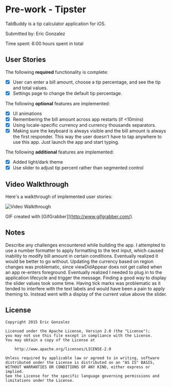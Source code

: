# Pre-work - Tipster

TabBuddy is a tip calculator application for iOS.

Submitted by: Eric Gonzalez

Time spent: 6:00 hours spent in total

## User Stories

The following **required** functionality is complete:

* [X] User can enter a bill amount, choose a tip percentage, and see the tip and total values.
* [X] Settings page to change the default tip percentage.

The following **optional** features are implemented:
* [X] UI animations
* [X] Remembering the bill amount across app restarts (if <10mins)
* [X] Using locale-specific currency and currency thousands separators.
* [X] Making sure the keyboard is always visible and the bill amount is always the first responder. This way the user doesn't have to tap anywhere to use this app. Just launch the app and start typing.

The following **additional** features are implemented:

- [X] Added light/dark theme
- [X] Use slider to adjust tip percent rather than segmented control

## Video Walkthrough 

Here's a walkthrough of implemented user stories:

<img src='http://i.imgur.com/YyzHOMY.gif' title='Video Walkthrough' width='' alt='Video Walkthrough' />

GIF created with [GifGrabber]](http://www.gifgrabber.com/).

## Notes

Describe any challenges encountered while building the app.
I attempted to use a number formatter to apply formatting to the text input, which caused inability to modify bill amount in certain conditions. Eventually realized it would be better to go without.
Updating the currency based on region changes was problematic, since viewDidAppear does not get called when an app re-enters foreground. Eventually realized I needed to plug in to the application lifecycle and trigger the message.
Finding a good way to display the slider values took some time. Having tick marks was problematic as it tended to interfere with the text labels and would have been a pain to apply theming to. Instead went with a display of the current value above the slider.

## License

    Copyright 2015 Eric Gonzalez

    Licensed under the Apache License, Version 2.0 (the "License");
    you may not use this file except in compliance with the License.
    You may obtain a copy of the License at

        http://www.apache.org/licenses/LICENSE-2.0

    Unless required by applicable law or agreed to in writing, software
    distributed under the License is distributed on an "AS IS" BASIS,
    WITHOUT WARRANTIES OR CONDITIONS OF ANY KIND, either express or implied.
    See the License for the specific language governing permissions and
    limitations under the License.